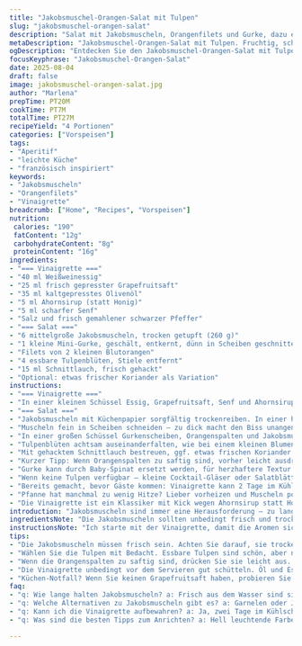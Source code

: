 ```yaml
---
title: "Jakobsmuschel-Orangen-Salat mit Tulpen"
slug: "jakobsmuschel-orangen-salat"
description: "Salat mit Jakobsmuscheln, Orangenfilets und Gurke, dazu eine fruchtige Senf-Vinaigrette. Schnelle Zubereitung, ohne Milch und Gluten, mit einer leicht süßlichen Note durch Honigersatz. Die Ostereier-Tulpen dienen als essbare Schalen. Perfekt für Aperitif oder leichte Vorspeise."
metaDescription: "Jakobsmuschel-Orangen-Salat mit Tulpen. Fruchtig, schnell zubereitet, perfekt für Aperitif oder Vorspeise. Glutenfrei und milchfrei"
ogDescription: "Entdecken Sie den Jakobsmuschel-Orangen-Salat mit Tulpen. Einfache Zubereitung, frische Aromen. Ideal für besondere Anlässe"
focusKeyphrase: "Jakobsmuschel-Orangen-Salat"
date: 2025-08-04
draft: false
image: jakobsmuschel-orangen-salat.jpg
author: "Marlena"
prepTime: PT20M
cookTime: PT7M
totalTime: PT27M
recipeYield: "4 Portionen"
categories: ["Vorspeisen"]
tags:
- "Aperitif"
- "leichte Küche"
- "französisch inspiriert"
keywords:
- "Jakobsmuscheln"
- "Orangenfilets"
- "Vinaigrette"
breadcrumb: ["Home", "Recipes", "Vorspeisen"]
nutrition: 
 calories: "190"
 fatContent: "12g"
 carbohydrateContent: "8g"
 proteinContent: "16g"
ingredients:
- "=== Vinaigrette ==="
- "40 ml Weißweinessig"
- "25 ml frisch gepresster Grapefruitsaft"
- "35 ml kaltgepresstes Olivenöl"
- "5 ml Ahornsirup (statt Honig)"
- "5 ml scharfer Senf"
- "Salz und frisch gemahlener schwarzer Pfeffer"
- "=== Salat ==="
- "6 mittelgroße Jakobsmuscheln, trocken getupft (260 g)"
- "1 kleine Mini-Gurke, geschält, entkernt, dünn in Scheiben geschnitten"
- "Filets von 2 kleinen Blutorangen"
- "4 essbare Tulpenblüten, Stiele entfernt"
- "15 ml Schnittlauch, frisch gehackt"
- "Optional: etwas frischer Koriander als Variation"
instructions:
- "=== Vinaigrette ==="
- "In einer kleinen Schüssel Essig, Grapefruitsaft, Senf und Ahornsirup mit einem Schneebesen vermischen. Öl langsam einfließen lassen, bis es bindet. Mit Salz und Pfeffer abschmecken. Nicht zu süß machen – Grapefruit bringt genug Säure und bitter-herbe Noten."
- "=== Salat ==="
- "Jakobsmuscheln mit Küchenpapier sorgfältig trockenreiben. In einer heißen beschichteten Pfanne ohne Fett kurz anbraten. 1 Minute pro Seite, bis sie goldbraun werden, dabei regelmäßig die Pfanne schwenken, um eine gleichmäßige Bräunung zu erzielen. Danach sofort salzen und pfeffern. Auf einem Teller abkühlen lassen bis lauwarm, nicht komplett kalt – sonst verlieren sie Textur."
- "Muscheln fein in Scheiben schneiden – zu dick macht den Biss unangenehm, zu dünn neigt zum Zerfallen."
- "In einer großen Schüssel Gurkenscheiben, Orangenspalten und Jakobsmuschelstreifen vorsichtig vermischen. Die Vinaigrette dazugeben und sofort unterheben, damit sich alles gut verbindet, aber nicht matschig wird."
- "Tulpenblüten achtsam auseinanderfalten, wie bei einem kleinen Blumenkorb. Salatmischung gleichmäßig darin verteilen."
- "Mit gehacktem Schnittlauch bestreuen, ggf. etwas frischen Koriander für den extra Frischekick. Direkt servieren, sonst welken die Blüten."
- "Kurzer Tipp: Wenn Orangenspalten zu saftig sind, vorher leicht ausdrücken. Verhindert, dass der Salat zu wässrig wird."
- "Gurke kann durch Baby-Spinat ersetzt werden, für herzhaftere Textur."
- "Wenn keine Tulpen verfügbar – kleine Cocktail-Gläser oder Salatblätter unwiderruflich einsetzbar."
- "Bereits gemacht, bevor Gäste kommen: Vinaigrette kann 2 Tage im Kühlschrank aufbewahrt werden. Jakobsmuscheln aber frisch, sonst zu zäh."
- "Pfanne hat manchmal zu wenig Hitze? Lieber vorheizen und Muscheln portionsweise braten, sonst kochen sie im eigenen Saft und verlieren Aroma."
- "Die Vinaigrette ist ein Klassiker mit Kick wegen Ahornsirup statt Honig – seltener, gibt Tiefe. Grapefruitsaft statt Orangensaft bringt frischere Bitterkeit, die mit Fruchtsäure balanciert."
introduction: "Jakobsmuscheln sind immer eine Herausforderung – zu lange gebraten zäh, zu kurz gekocht langweilig. Ich habe gelernt, dass die Kunst darin besteht, sie schnell und heiß anzubraten, bis sie leicht karamellisieren, aber innen noch zart bleiben. Die Kombination mit fruchtigen Orangenfilets bringt genau das richtige Maß an Süße und Säure. Frische Gurkenscheiben sorgen für knackigen Kontrast und einen kühlen Abgang. Tulpenblüten als essbare Schalen habe ich ausprobiert, um den Salat besonders zu präsentieren, ohne zusätzliche Geschmacksnoten aufdrängen – sieht auch optisch spektakulär aus. Die Vinaigrette mit frisch gepresstem Grapefruitsaft und Ahornsirup ist mein persönlicher Twist, bringt eine bitter-unterlegte Süße, die das Ganze auflockert. Nur wenig Senf, sonst wird es zu scharf – das Gleichgewicht ist hier entscheidend. Alles zusammen macht das Ganze zu einem schnellen, aber eleganten Gericht, das man leicht abwandeln kann – Gurke gegen Babyspinat, Orangen gegen Blutorangen oder Clementinen, je nach Saison."
ingredientsNote: "Die Jakobsmuscheln sollten unbedingt frisch und trocken sein – Feuchtigkeit in der Pfanne verhindert die schöne Bräunung. Statt Honig mag ich Ahornsirup, da er geschmacksneutraler aber vollmundiger ist. Grapefruitsaft ist der Trick für die richtige Säure, wenn keine weißen Wein- oder Apfelessige zur Hand sind. Mini-Gurke kann ganz leicht durch zarten Babyspinat oder dünne Fenchelscheiben ersetzt werden, um anders Texturen einzubringen. Essbare Tulpenblüten sind nicht überall erhältlich; hier tut es auch eine kleine Salatblatt-Schale oder ein hübsches Glas. Schnittlauch ist klassisch, wer mutig ist, fügt frischen Koriander oder Dill dazu – verändert den Charakter dramatisch, was ich gern abends probiere. Alles in allem einfach, aber mit kleinen Stellschrauben, die jede Zubereitung einzigartig machen. Wichtig: Vinaigrette sollte vor dem Servieren unbedingt gut gemischt sein, Öl und Säure sonst trennen sich schnell."
instructionsNote: "Ich starte mit der Vinaigrette, damit die Aromen sich setzen können – während sie ruht, schalte ich den Herd an und bereite Muscheln vor. Die Hitze in der Pfanne ist das A und O: sie muss richtig heiß sein, Muscheln sollten zischen und sofort Farbe bekommen. Nicht zu viel auf einmal braten, sonst fällt Temperatur ab – lieber in zwei Chargen. Die Muscheln nach dem Braten nicht sofort in den Kühlschrank, sie verlieren sonst an Geschmack und Textur. Lauwarm schmecken sie besser – gibt mir außerdem Zeit, das Gemüse zu schneiden und den Salat zusammenzumischen. Orangenspalten richtig zu filetieren ist eine Kunst für sich, da ich darauf achte, die bittere Haut komplett zu entfernen. Wenn die Orangen zu feucht oder matschig sind, presse ich sie leicht aus, sonst wird der Salat schnell wässrig. Beim Anrichten unbedingt vorsichtig mit den Blüten umgehen – zu viel Gewalt lässt sie welken. Der Schnittlauchkommentar: frisch und kurz vor dem Servieren darüber – sonst wird das Aroma verflogen. Wenn sehr eiligen Gästen, kann man die Vinaigrette auch kurz vor dem Servieren nochmal umrühren. Der Salat ist dann im Geschmack am intensivsten."
tips:
- "Die Jakobsmuscheln müssen frisch sein. Achten Sie darauf, sie trocken zu tupfen. Feuchtigkeit verhindert schönes Anbraten. Wenn sie zu lange in der Pfanne sind, werden sie zäh. 1 Minute pro Seite reicht, bei hoher Temperatur anbraten. Regelmäßig die Pfanne schwenken. Das sorgt für gleichmäßige Bräunung."
- "Wählen Sie die Tulpen mit Bedacht. Essbare Tulpen sind schön, aber nicht immer leicht zu finden. Falls keine vorhanden sind, verwenden Sie kleine Gläser oder Salatblätter. Vorteil der Blüten: Sie bringen Frische und Farbe ins Spiel. Außerhalb der Saison können auch andere essbare Blüten genutzt werden."
- "Wenn die Orangenspalten zu saftig sind, drücken Sie sie leicht aus. Das verhindert, dass der Salat matschig wird. Achten Sie darauf, die bittere Haut der Orangen vollständig zu entfernen. Der Kontrast zwischen süß, sauer und knackig ist entscheidend für das Gesamtbild."
- "Die Vinaigrette unbedingt vor dem Servieren gut schütteln. Öl und Essig trennen sich schnell. Zum Lagern einfach zwei Tage kühl aufbewahren. Aber die Jakobsmuscheln dürfen nicht vorbereitet werden. Unbedingt frisch zubereiten, um das volle Aroma zu erhalten."
- "Küchen-Notfall? Wenn Sie keinen Grapefruitsaft haben, probieren Sie Limetten- oder Zitronensaft. Auch weisser Balsamico kann helfen. Vinaigrette sollte immer eine Balance halten zwischen Säure und Süße. Ein bisschen mehr Sirup, wenn die Grapefruit zu sauer ist."
faq:
- "q: Wie lange halten Jakobsmuscheln? a: Frisch aus dem Wasser sind sie am besten. 1 Tag im Kühlschrank. Nach zwei Tagen wird die Textur problematisch. Im Gefrierfach? Da verliert der Geschmack. Saftige Muscheln sind das Ziel, daher frisch einkaufen."
- "q: Welche Alternativen zu Jakobsmuscheln gibt es? a: Garnelen oder Jakobsmuschelstreifen sind gut denkbar. Geschmacklich ähnlich, aber etwas anderen Biss. Auch gegrillte Zucchini können toll sein. Vegetarische Option? Tofu mariniert, anbraten und hinzufügen."
- "q: Kann ich die Vinaigrette aufbewahren? a: Ja, zwei Tage im Kühlschrank. Schütteln nicht vergessen vor dem Servieren. Für mehr Aroma, vielleicht frischen Zitronensaft hinzufügen. Und wieder, nicht zu süß machen, schmeckt sonst unharmonisch."
- "q: Was sind die besten Tipps zum Anrichten? a: Hell leuchtende Farben sind wichtig. Stellen Sie sicher, dass die Vinaigrette gleichmäßig verteilt ist. Mit frischem Schnittlauch bestreuen. Blüten vorsichtig behandeln, sonst welken sie schnell. Ein Bild sagen mehr als tausend Worte."

---
```

